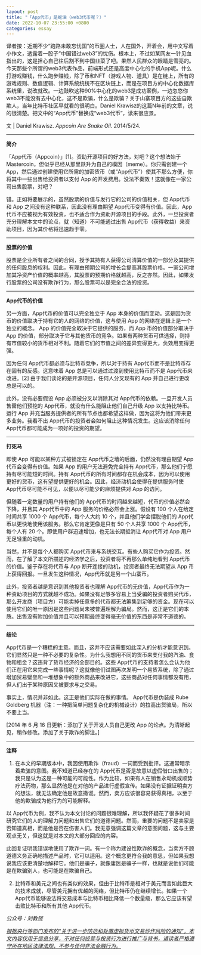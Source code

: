 ```yaml
---
layout: post
title: "「App代币」是蛇油（web3代币呢？）"
date: 2022-10-07 23:55:00 +0800
categories: essay
---
```


译者按：近期不少“跑路未敢忘忧国”的币圈人士，人在国外，开着会，用中文写着小作文，透露着一股子“中国错过web3”的忧伤。根本上，不过如某网友一针见血指出的，这是担心自己往后割不到中国韭菜了吧。果然人民群众的眼睛是雪亮的。今天那些个所谓的web3代表作品，前端形式还是高度中心化的手机App呢。什么打游戏赚钱，什么跑步赚钱，除了币和NFT（游戏人物、道具）是在链上，所有的游戏规则、数值逻辑、计算系统统统不在区块链上，而是在项目方的中心化数据库系统里，说改就改。一边鼓吹这种90%中心化的web3是成功案例，一边忽悠你web3不能没有去中心化，这不是欺骗，什么是欺骗？关于山寨项目方的这些自欺欺人，当年比特币社区早就看的很明白。Daniel Krawisz的这篇N年前的文章，说的很清楚。把文中的“App代币”替换成“web3代币”，读来很应景。

文 | Daniel Krawisz. *Appcoin Are Snake Oil*. 2014/5/24.

* * *

**简介**

「App代币（Appcoin）」[1]。资助开源项目的好方法，对吧？这个想法始于 Mastercoin，但似乎已经从那里跃升为自己的模因（meme）。你只需创建一个 App，然后通过创建使用它所需的加密货币（或“App代币”）使其不那么方便，你将其中一些出售给投资者以支付 App 的开发费用。没法不奏效！这就像在一家公司出售股票，对吧？

错。正如将要展示的，虽然股票的价值与发行它的公司的价值相关，但 App代币和 App 之间没有这种联系，因此没有理由期望 App代币变得有价值。因此，App代币不应被视为有效投资，也不适合作为资助开源项目的手段。此外，一旦投资者充分理解本文中的论点，就（知道）不可能通过出售 App代币（获得收益）来资助项目，因为其价格将迅速趋于零。

* * *

**股票的价值**

股票是企业所有者之间的合同，授予其持有人获得公司清算价值的一部分及其提供的任何股息的权利。因此，有理由预期公司的增长会提高其股票价格。一家公司增加其净资产价值的概率越高，其股票的预期价格就越高，反之亦然。因此，如果发行股票的公司没有欺诈行为，那么股票可以是完全合法的投资。

* * *

**App代币的价值**

另一方面，App代币的价值可以完全独立于 App 本身的价值而变动。这是因为货币的价值取决于持有它的人的网络的价值，这与使用 App 的网络在逻辑上是一个独立的概念。 App 的价值完全取决于它提供的服务，而 App 币的价值部分取决于 App 的价值，部分取决于它与其他货币的竞争。如果有两种货币可供选择，则持有市值较小的货币相对不利。随着它们的市值之间的差异变得更大，负效用变得更强。

因为任何 App代币都必须与比特币竞争，所以对于持有 App代币而不是比特币存在固有的反感。这意味着 App 总是可以通过过渡到使用比特币而不是 App代币来改进。[2] 由于我们谈论的是开源项目，任何人分叉现有的 App 并自己进行更改总是可以的。

此外，没有必要假设 App 必须被分叉以消除其对 App代币的依赖。一旦开发人员售罄他们预挖的 App代币，就没有什么能阻止他们自己升级 App 以支持比特币。运行 App 并充当服务提供者的所有节点也都希望这样做，因为这将为他们带来更多业务。我看不出 App代币的投资者会如何阻止这种情况发生。这应该消除任何 App代币都可能成为一项好的投资的期望。

* * *

**打死马**

即使 App 可能以某种方式被锁定在 App代币之墙的后面，仍然没有理由期望 App代币会变得有价值。如果 App 的用户无法避免完全持有 App代币，那么他们宁愿持有尽可能短的时间。持有 App代币的所有时间都存在机会成本，因为可以使用更好的货币，这有望提供更好的机会。因此，经济动机会使得在提供服务时使 App代币尽可能不可见，以便以尽可能少的麻烦提供对 App 的访问。

但随着一定数量的用户持有他们的 App代币的时间越来越短，代币的价值必然会下降，并且其 App代币中的 App 服务的价格必然会上涨。假设有 100 个人在给定时间共享 1000 个 App代币，每个人大约 10 个，并且他们学会摆脱他们的 App代币以更快地使用该服务。那么它肯定更像是只有 50 个人共享 1000 个 App代币，每个人有 20 个。即使用户群迅速增加，也无法长期抵消让 App代币对 App 用户无足轻重的动机。

当然，并不是每个人都购买 App代币来与系统交互。有些人购买它作为投资。然而，在了解了本文所描述的经济学之后，投资者将不再那么单纯地看到 App代币的价值。鉴于存在将代币与 App 断开连接的动机，投资者最终无法期望从 App 币上获得回报。一旦发生这种情况，App代币就是另一个山寨币。

此外，投资者越是意识到其他投资者也理解 App代币的无价值，App代币作为一种资助项目的方式就越不成功。如果没有足够多容易上当受骗的投资者购买代币，那么开发商（项目方）可能卖掉任意多的代币都无法筹集到足够的资金。现在可以使用它们的唯一原因是这些问题尚未被普遍理解为骗局。然而，这正是它们的本质。出售没有附加价值并且可以预期最终变得毫无价值的东西是非常不道德的。

* * *

**结论**

App代币是一个糟糕的主意。而且，这并不应该需要如此深入的分析才能意识到。它们显然只是一种不必要的复杂性。为什么我想用不同的货币来支付我的汽油、食物和租金？这违背了货币经济的全部目的。这些 App代币的支持者怎么会认为他们正在用它来完成一些事情呢？这就像他们试图再次发明一个易货系统，除了通过增加贸易壁垒和一堆想象中的额外商品来改进它，这些商品对任何事情都没有用，但人们出于某种原因又被要求与之交易。

事实上，情况并非如此。这正是他们实际在做的事情。 App代币是伪装成 Rube Goldberg 机器（注：一种把简单问题复杂化的机械设计）的拉高出货骗局，所以不要上当。

[2014 年 6 月 16 日更新：添加了关于开发人员自己更改 App 的论点。为清晰起见，稍作修改。添加了关于欺诈的脚注。]

* * *

**注释**

1. 在本文的早期版本中，我因使用欺诈（fraud）一词而受到批评。这通常暗示着欺骗的意图。我不知道已经存在的 App代币是否是故意以虚假借口出售的；我只是认为这是一种可能的可能性。作为比较，如果有人在销售永动机或顺势疗法药物，那么显然他是在对他的产品进行虚假宣传。如果没有证据证明卖方的想法，就无法确定他是故意撒谎。然而，卖方应该很容易获得真相，以至于他的欺骗成为他行为的可能解释。

以 App代币为例，我不认为本文讨论的问题很难理解，所以我怀疑花了很多时间研究它们的人的理解力问题和出售它们的道德问题。然而，重要的问题不是卖家是否知道真相，而是他是否在伤害人们。我无意强调这篇文章的意图问题，这与主要观点无关，但这就是对本文的大部分回应的内容。

此回复证明我错误地使用了欺诈一词。有一个称为建设性欺诈的概念，当卖方不顾道德义务正确地描述产品时，它可以适用。这个概念更符合我的意思，但如果我想说我应该更清楚地解释它。他们是骗子，就像庸医是骗子一样，也就是说他们可能是在欺骗别人，也可能是在欺骗自己。 

2. 比特币和美元之间也有类似的效果，但由于比特币是相对于美元而言如此巨大的技术成就，尽管美元拥有优越的网络，但比特币仍在继续增长。如果一个 App代币能够设法将交易成本与比特币相比降低一个数量级，那么它应该有望击败比特币和所有其他 App代币。 

*公众号：刘教链*

<u>*根据央行等部门发布的“关于进一步防范和处置虚拟货币交易炒作风险的通知”，本文内容仅用于信息分享，不对任何经营与投资行为进行推广与背书，请读者严格遵守所在地区法律法规，不参与任何非法金融行为。*</u>

